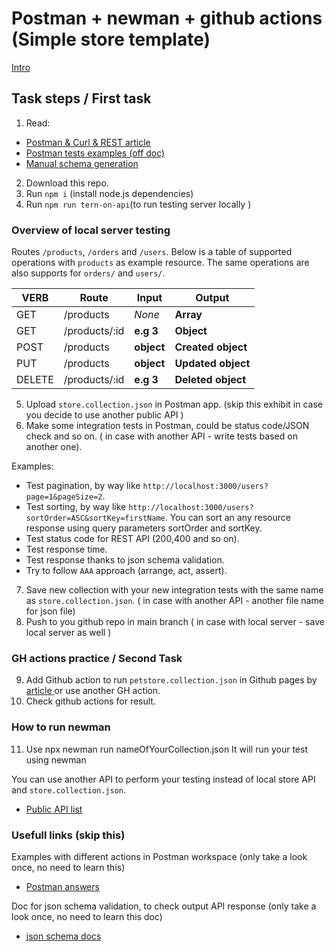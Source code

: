 # Postman + newman + github actions (Simple store template)

<a href="https://drive.google.com/file/d/1LQ1uG7Tt70Jubuk5loS4dMSk-1AJ5jzz/view?usp=sharing" /> Intro </a>

## Task steps / First task
1. Read: 
- <a href="https://svitla.com/blog/testing-rest-api-with-postman-and-curl"> Postman & Curl & REST article </a> 
- <a href="https://learning.postman.com/docs/writing-scripts/script-references/test-examples/">Postman tests examples (off doc)</a>
- <a href="https://drive.google.com/file/d/1ftlfK91TXTS9GH7ufEXsGujop_LpC5ef/view?usp=sharing" /> Manual schema generation </a>
2. Download this repo.
3. Run `npm i` (install node.js dependencies)
4. Run `npm run tern-on-api`(to run testing server locally )

### Overview of local server testing
Routes `/products`, `/orders` and `/users`. Below is a table of supported operations with `products` as example resource. The same operations are also supports for `orders/` and `users/`.

| VERB     |Route          | Input      | Output             |
|----------|---------------|------------|--------------------|
| GET      | /products     | *None*     | **Array**          |
| GET      | /products/:id |  **e.g 3** | **Object**         |
| POST     | /products     | **object** | **Created object** |
| PUT      | /products     | **object** | **Updated object** |
| DELETE   | /products/:id | **e.g 3**  | **Deleted object** |


5. Upload `store.collection.json` in Postman app. (skip this exhibit in case you decide to use another public API ) 
6. Make some integration tests in Postman, could be status code/JSON check and so on. ( in case with another API - write tests based on another one).

Examples:
- Test pagination, by way like `http://localhost:3000/users?page=1&pageSize=2`. 
- Test sorting, by way like `http://localhost:3000/users?sortOrder=ASC&sortKey=firstName`. You can sort an any resource response using query parameters sortOrder and sortKey.
-  Test status code for REST API (200,400 and so on).
-  Test response time.
-  Test response thanks to json schema validation.
-  Try to follow `AAA` approach (arrange, act, assert).

7. Save new collection with your new integration tests with the same name as `store.collection.json`. ( in case with another API - another file name for json file)
8. Push to you github repo in main branch ( in case with local server - save local server as well )

###  GH actions practice / Second Task
9. Add Github action to run `petstore.collection.json` in Github pages by <a href="https://www.linkedin.com/pulse/running-postman-collections-via-github-action-nirmala-jayasanka"> article </a> or use another GH action.
10. Check github actions for result.

###  How to run newman
11. Use npx newman run nameOfYourCollection.json
It will run your test using newman

You can use another API to perform  your testing instead of local store API and `store.collection.json`. 
- <a href="https://github.com/public-apis/public-apis"> Public API list </a>

### Usefull links (skip this)
Examples with different actions in Postman workspace (only take a look once, no need to learn this) 
- <a href="https://www.postman.com/postman/workspace/postman-answers"> Postman answers </a>

Doc for json schema validation, to check output API response (only take a look once, no need to learn this doc) 
- <a href="https://json-schema.org"> json schema docs </a>

